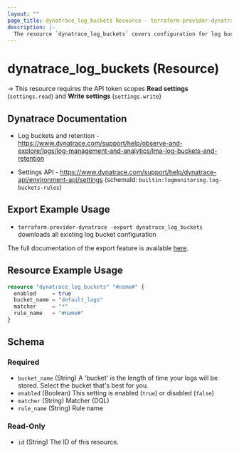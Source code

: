 ```yaml
---
layout: ""
page_title: dynatrace_log_buckets Resource - terraform-provider-dynatrace"
description: |-
  The resource `dynatrace_log_buckets` covers configuration for log buckets
---
```


# dynatrace_log_buckets (Resource)

-> This resource requires the API token scopes **Read settings** (`settings.read`) and **Write settings** (`settings.write`)

## Dynatrace Documentation

- Log buckets and retention - https://www.dynatrace.com/support/help/observe-and-explore/logs/log-management-and-analytics/lma-log-buckets-and-retention

- Settings API - https://www.dynatrace.com/support/help/dynatrace-api/environment-api/settings (schemaId: `builtin:logmonitoring.log-buckets-rules`)

## Export Example Usage

- `terraform-provider-dynatrace -export dynatrace_log_buckets` downloads all existing log bucket configuration

The full documentation of the export feature is available [here](https://registry.terraform.io/providers/dynatrace-oss/dynatrace/latest/docs/guides/export-v2).

## Resource Example Usage

```terraform
resource "dynatrace_log_buckets" "#name#" {
  enabled     = true
  bucket_name = "default_logs"
  matcher     = "*"
  rule_name   = "#name#"
}
```

<!-- schema generated by tfplugindocs -->
## Schema

### Required

- `bucket_name` (String) A 'bucket' is the length of time your logs will be stored. Select the bucket that's best for you.
- `enabled` (Boolean) This setting is enabled (`true`) or disabled (`false`)
- `matcher` (String) Matcher (DQL)
- `rule_name` (String) Rule name

### Read-Only

- `id` (String) The ID of this resource.
 